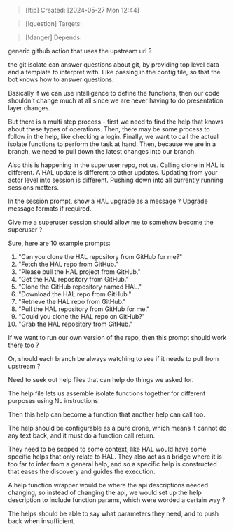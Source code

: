 
>[!tip] Created: [2024-05-27 Mon 12:44]

>[!question] Targets: 

>[!danger] Depends: 

generic github action that uses the upstream url ?

the git isolate can answer questions about git, by providing top level data and a template to interpret with.  Like passing in the config file, so that the bot knows how to answer questions.

Basically if we can use intelligence to define the functions, then our code shouldn't change much at all since we are never having to do presentation layer changes.

But there is a multi step process - first we need to find the help that knows about these types of operations.  Then, there may be some process to follow in the help, like checking a login.
Finally, we want to call the actual isolate functions to perform the task at hand.
Then, because we are in a branch, we need to pull down the latest changes into our branch.

Also this is happening in the superuser repo, not us.
Calling clone in HAL is different.
A HAL update is different to other updates.
Updating from your actor level into session is different.
Pushing down into all currently running sessions matters.

In the session prompt, show a HAL upgrade as a message ?  Upgrade message formats if required.

Give me a superuser session should allow me to somehow become the superuser ?

Sure, here are 10 example prompts:

1. "Can you clone the HAL repository from GitHub for me?"
2. "Fetch the HAL repo from GitHub."
3. "Please pull the HAL project from GitHub."
4. "Get the HAL repository from GitHub."
5. "Clone the GitHub repository named HAL."
6. "Download the HAL repo from GitHub."
7. "Retrieve the HAL repo from GitHub."
8. "Pull the HAL repository from GitHub for me."
9. "Could you clone the HAL repo on GitHub?"
10. "Grab the HAL repository from GitHub."

If we want to run our own version of the repo, then this prompt should work there too ?

Or, should each branch be always watching to see if it needs to pull from upstream ?

Need to seek out help files that can help do things we asked for.

The help file lets us assemble isolate functions together for different purposes using NL instructions.

Then this help can become a function that another help can call too.

The help should be configurable as a pure drone, which means it cannot do any text back, and it must do a function call return.

They need to be scoped to some context, like HAL would have some specific helps that only relate to HAL.
They also act as a bridge where it is too far to infer from a general help, and so a specific help is constructed that eases the discovery and guides the execution.

A help function wrapper would be where the api descriptions needed changing, so instead of changing the api, we would set up the help description to include function params, which were worded a certain way ?

The helps should be able to say what parameters they need, and to push back when insufficient.
